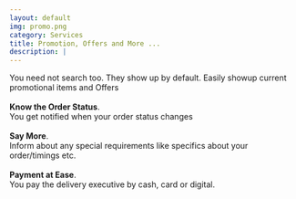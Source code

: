```yaml
---
layout: default
img: promo.png
category: Services
title: Promotion, Offers and More ...
description: |
---
```


You need not search too. They show up by default. Easily showup current promotional items and Offers
<br><br>
<b>Know the Order Status</b>. <br> You get notified when your order status changes
<br><br>
<b>Say More</b>. <br> Inform about any special requirements like specifics about your order/timings etc.
<br><br>
<b>Payment at Ease</b>. <br> You pay the delivery executive by cash, card or digital.
